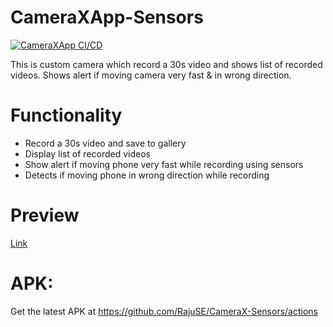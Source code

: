 # CameraXApp-Sensors

[![CameraXApp CI/CD](https://github.com/RajuSE/CameraX-Sensors/actions/workflows/CameraXAppCICD.yml/badge.svg?branch=main)](https://github.com/RajuSE/CameraX-Sensors/actions/workflows/CameraXAppCICD.yml)

This is custom camera which record a 30s video and shows list of recorded videos. Shows alert if moving camera very fast & in wrong direction.

# Functionality
 - Record a 30s video and save to gallery
 - Display list of recorded videos
 - Show alert if moving phone very fast while recording using sensors
 - Detects if moving phone in wrong direction while recording


# Preview

[Link](https://drive.google.com/file/d/1_Dyv4voQy6lIRlFHBOINqf1gsNG17lOj/view)

# APK:
Get the latest APK at https://github.com/RajuSE/CameraX-Sensors/actions
